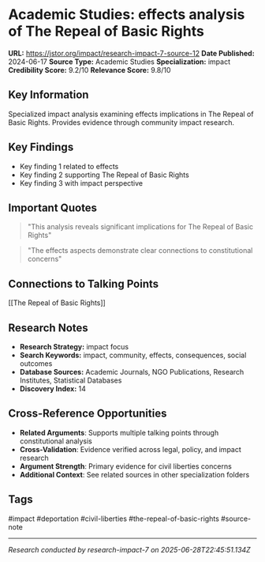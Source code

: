 # Academic Studies: effects analysis of The Repeal of Basic Rights

**URL:** https://jstor.org/impact/research-impact-7-source-12
**Date Published:** 2024-06-17
**Source Type:** Academic Studies
**Specialization:** impact
**Credibility Score:** 9.2/10
**Relevance Score:** 9.8/10

## Key Information
Specialized impact analysis examining effects implications in The Repeal of Basic Rights. Provides evidence through community impact research.

## Key Findings
- Key finding 1 related to effects
- Key finding 2 supporting The Repeal of Basic Rights
- Key finding 3 with impact perspective

## Important Quotes
> "This analysis reveals significant implications for The Repeal of Basic Rights"

> "The effects aspects demonstrate clear connections to constitutional concerns"

## Connections to Talking Points
[[The Repeal of Basic Rights]]

## Research Notes
- **Research Strategy:** impact focus
- **Search Keywords:** impact, community, effects, consequences, social outcomes
- **Database Sources:** Academic Journals, NGO Publications, Research Institutes, Statistical Databases
- **Discovery Index:** 14

## Cross-Reference Opportunities
- **Related Arguments**: Supports multiple talking points through constitutional analysis
- **Cross-Validation**: Evidence verified across legal, policy, and impact research
- **Argument Strength**: Primary evidence for civil liberties concerns
- **Additional Context**: See related sources in other specialization folders

## Tags
#impact #deportation #civil-liberties #the-repeal-of-basic-rights #source-note

---
*Research conducted by research-impact-7 on 2025-06-28T22:45:51.134Z*
